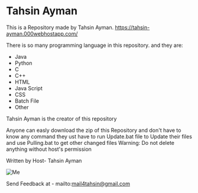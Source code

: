 # Tahsin Ayman
This is a Repository made by Tahsin Ayman.
https://tahsin-ayman.000webhostapp.com/

There is so many programming language in this repository.
and they are:

  - Java
  - Python
  - C
  - C++
  - HTML
  - Java Script
  - CSS
  - Batch File
  - Other

Tahsin Ayman is the creator of this repository

Anyone can easly download the zip of this Repository
and don't have to know any command
they ust have to run Update.bat file to Update their files
and use Pulling.bat to get other changed files
Warning: Do not delete anything without host's permission

Written by Host- Tahsin Ayman

![Me](https://user-images.githubusercontent.com/87863787/147767967-56aa52c4-bdac-401d-bc88-7098b8e7b752.jpg)

Send Feedback at - mailto:mail4tahsin@gmail.com

